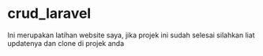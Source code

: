 # crud_laravel
Ini merupakan latihan website saya, jika projek ini sudah selesai silahkan liat updatenya dan clone di projek anda
